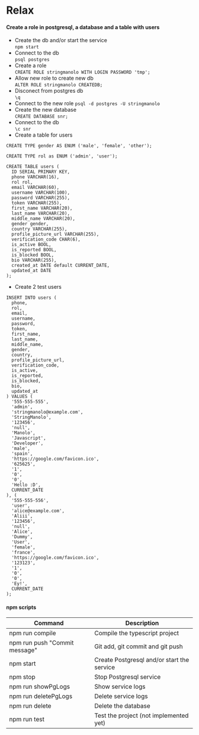 # Relax

#### Create a role in postgresql, a database and a table with users
+ Create the db and/or start the service  
```npm start```  
+ Connect to the db  
```psql postgres```  
+ Create a role  
```CREATE ROLE stringmanolo WITH LOGIN PASSWORD 'tmp';```  
+ Allow new role to create new db  
```ALTER ROLE stringmanolo CREATEDB;```  
+ Disconect from postgres db  
```\q```  
+ Connect to the new role 
```psql -d postgres -U stringmanolo```  
+ Create the new database  
```CREATE DATABASE snr;```  
+ Connect to the db  
```\c snr```  
+ Create a table for users
```
CREATE TYPE gender AS ENUM ('male', 'female', 'other'); 

CREATE TYPE rol as ENUM ('admin', 'user');

CREATE TABLE users (
  ID SERIAL PRIMARY KEY,
  phone VARCHAR(16),
  rol rol,
  email VARCHAR(60),
  username VARCHAR(100),
  password VARCHAR(255),
  token VARCHAR(255),
  first_name VARCHAR(20),
  last_name VARCHAR(20),
  middle_name VARCHAR(20),
  gender gender,
  country VARCHAR(255),
  profile_picture_url VARCHAR(255),
  verification_code CHAR(6),
  is_active BOOL,
  is_reported BOOL,
  is_blocked BOOL,
  bio VARCHAR(255),
  created_at DATE default CURRENT_DATE,
  updated_at DATE
);
```  
+ Create 2 test users  
```
INSERT INTO users (
  phone,
  rol,
  email,
  username,
  password,
  token,
  first_name,
  last_name,
  middle_name,
  gender,
  country,
  profile_picture_url, 
  verification_code,
  is_active,
  is_reported,
  is_blocked,
  bio,
  updated_at
) VALUES (
  '555-555-555',
  'admin',
  'stringmanolo@example.com',
  'StringManolo',
  '123456',
  'null',
  'Manolo',
  'Javascript',
  'Developer',
  'male',
  'spain',
  'https://google.com/favicon.ico',
  '625625',
  '1',
  '0',
  '0',
  'Hello :D',
  CURRENT_DATE
), (
  '555-555-556',
  'user',
  'alice@example.com',
  'Aliii',
  '123456',
  'null',
  'Alice',
  'Dummy',
  'User',
  'female',
  'france',
  'https://google.com/favicon.ico',
  '123123',
  '1',
  '0',
  '0',
  'Ey!',
  CURRENT_DATE
);
```


#### npm scripts

| Command | Description |
| --- | --- |
| npm run compile | Compile the typescript project |
| npm run push "Commit message" | Git add, git commit and git push |
| npm start | Create Postgresql and/or start the service |
| npm stop | Stop Postgresql service |
| npm run showPgLogs | Show service logs |
| npm run deletePgLogs | Delete service logs |
| npm run delete | Delete the database |
| npm run test | Test the project (not implemented yet) |


